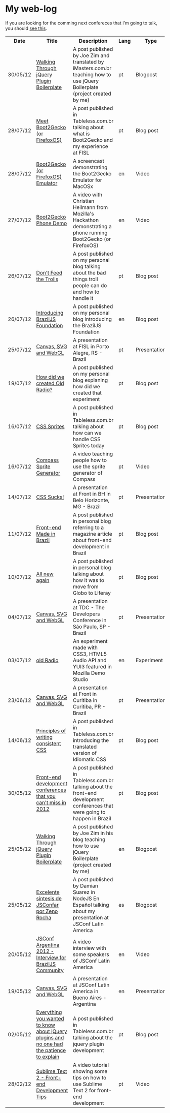 # My web-log

If you are looking for the comming next confereces that I'm going to talk, you should [see this](https://github.com/zenorocha/talks).

<table>
  <tr>
    <th>Date</th>
    <th>Title</th>
    <th>Description</th>
    <th>Lang</th>
    <th>Type</th>
  </tr>
  <tr>
    <td>30/05/12</td>
    <td><a href="http://imasters.com.br/artigo/25149/jquery/codificando-atraves-do-boilerplate-do-plugin-jquery">Walking Through jQuery Plugin Boilerplate</a></td>
    <td>A post published by Joe Zim and translated by iMasters.com.br teaching how to use jQuery Boilerplate (project created by me)</td>
    <td>pt</td>
    <td>Blogpost</td>
  </tr>
  <tr>
    <td>28/07/12</td>
    <td><a href="http://tableless.com.br/conheca-de-verdade-o-boot2gecko-ou-firefoxos/">Meet Boot2Gecko (or FirefoxOS)</a></td>
    <td>A post published in Tableless.com.br talking about what is Boot2Gecko and my experience at FISL</td>
    <td>pt</td>
    <td>Blog post</td>
  </tr>
  <tr>
    <td>28/07/12</td>
    <td><a href="http://www.youtube.com/watch?v=tigdi6EwSgs">Boot2Gecko (or FirefoxOS) Emulator</a></td>
    <td>A screencast demonstrating the Boot2Gecko Emulator for MacOSx</td>
    <td>en</td>
    <td>Video</td>
  </tr>
  <tr>
    <td>27/07/12</td>
    <td><a href="http://www.youtube.com/watch?v=Lu77uPgrgx0">Boot2Gecko Phone Demo</a></td>    
    <td>A video with Christian Heilmann from Mozilla's Hackathon demonstrating a phone running Boot2Gecko (or FirefoxOS)</td>
    <td>en</td>
    <td>Video</td>
  </tr>
  <tr>
    <td>26/07/12</td>
    <td><a href="http://blog.zenorocha.com/post/28106562920/dont-feed-the-trolls">Don't Feed the Trolls</a></td>
    <td>A post published on my personal blog talking about the bad things troll people can do and how to handle it</td>
    <td>pt</td>
    <td>Blog post</td>
  </tr>          
  <tr>
    <td>26/07/12</td>
    <td><a href="http://blog.zenorocha.com/post/28082270941/introducing-braziljs-foundation">Introducing BrazilJS Foundation</a></td>
    <td>A post published on my personal blog introducing the BrazilJS Foundation</td>
    <td>en</td>
    <td>Blog post</td>
  </tr>        
  <tr>
    <td>25/07/12</td>
    <td><a href="http://talks.zenorocha.com/2012/fisl">Canvas, SVG and WebGL</a></td>
    <td>A presentation at FISL in Porto Alegre, RS - Brazil</td>
    <td>pt</td>
    <td>Presentation</td>
  </tr>  
  <tr>
    <td>19/07/12</td>
    <td><a href="http://blog.zenorocha.com/post/27569632629/como-fizemos-o-oldradio">How did we created Old Radio?</a></td>
    <td>A post published on my personal blog explaning how did we created that experiment</td>
    <td>pt</td>
    <td>Blog post</td>
  </tr>          
  <tr>
    <td>16/07/12</td>
    <td><a href="http://tableless.com.br/css-sprites/">CSS Sprites</a></td>
    <td>A post published in Tableless.com.br talking about how can we handle CSS Sprites today</td>
    <td>pt</td>
    <td>Blog post</td>
  </tr>
  <tr>
    <td>16/07/12</td>
    <td><a href="http://www.youtube.com/watch?v=dnekMEGwuaA">Compass Sprite Generator</a></td>
    <td>A video teaching people how to use the sprite generator of Compass </td>
    <td>pt</td>
    <td>Video</td>
  </tr>
  <tr>
    <td>14/07/12</td>
    <td><a href="http://talks.zenorocha.com/frontinbh">CSS Sucks!</a></td>
    <td>A presentation at Front in BH in Belo Horizonte, MG - Brazil</td>
    <td>pt</td>
    <td>Presentation</td>
  </tr>
  <tr>
    <td>11/07/12</td>
    <td><a href="http://blog.zenorocha.com/post/26995115768/front-end-made-in-brazil">Front-end Made in Brazil</a></td>
    <td>A post published in personal blog referring to a magazine article about front-end development in Brazil</td>
    <td>pt</td>
    <td>Blog post</td>
  </tr>  
  <tr>
    <td>10/07/12</td>
    <td><a href="http://blog.zenorocha.com/post/26918306746/tudo-novo-de-novo">All new again</a></td>
    <td>A post published in personal blog talking about how it was to move from Globo to Liferay</td>
    <td>pt</td>
    <td>Blog post</td>
  </tr>  
  <tr>
    <td>04/07/12</td>
    <td><a href="http://talks.zenorocha.com/tdc-2012/">Canvas, SVG and WebGL</a></td>
    <td>A presentation at TDC - The Developers Conference in São Paulo, SP - Brazil</td>
    <td>pt</td>
    <td>Presentation</td>
  </tr>
  <tr>
    <td>03/07/12</td>
    <td><a href="https://developer.mozilla.org/media/uploads/demos/b/e/bernarddeluna/7ba14851a8beaa16e4e8a519fa760cea/old-radio_1342116515_demo_package/index.html">old Radio</a></td>
    <td>An experiment made with CSS3, HTML5 Audio API and YUI3 featured in Mozilla Demo Studio</td>
    <td>en</td>
    <td>Experiment</td>
  </tr>
  <tr>
    <td>23/06/12</td>
    <td><a href="http://talks.zenorocha.com/frontincuritiba-2012/">Canvas, SVG and WebGL</a></td>
    <td>A presentation at Front in Curitiba in Curitiba, PR - Brazil</td>
    <td>pt</td>
    <td>Presentation</td>
  </tr>
  <tr>
    <td>14/06/12</td>
    <td><a href="http://tableless.com.br/principios-para-escrever-css-de-forma-consistente/">Principles of writing consistent CSS</a></td>
    <td>A post published in Tableless.com.br introducing the translated version of Idiomatic CSS</td>
    <td>pt</td>
    <td>Blog post</td>
  </tr>
  <tr>
    <td>30/05/12</td>
    <td><a href="http://tableless.com.br/eventos-front-end-que-voce-nao-pode-perder-em-2012/">Front-end development conferences that you can't miss in 2012</a></td>
    <td>A post published in Tableless.com.br talking about the front-end development conferences that were going to happen in Brazil</td>
    <td>pt</td>
    <td>Blog post</td>
  </tr>
  <tr>
    <td>25/05/12</td>
    <td><a href="http://www.joezimjs.com/javascript/walking-jquery-plugin-boilerplate/">Walking Through jQuery Plugin Boilerplate</a></td>
    <td>A post published by Joe Zim in his blog teaching how to use jQuery Boilerplate (project created by me)</td>
    <td>en</td>
    <td>Blogpost</td>
  </tr>
  <tr>
    <td>25/05/12</td>
    <td><a href="http://www.nodejs.es/excelente-sintesis-jsconfar-zeno-rocha/">Excelente síntesis de JSConfar por Zeno Rocha</a></td>
    <td>A post published by Damian Suarez in NodeJS En Español talking about my presentation at JSConf Latin America</td>
    <td>es</td>
    <td>Blogpost</td>
  </tr>
  <tr>
    <td>20/05/12</td>
    <td><a href="http://www.youtube.com/watch?v=wxDBF3OOaRA">JSConf Argentina 2012 - Interview for BrazilJS Community</a></td>
    <td>A video interview with some speakers of JSConf Latin America</td>
    <td>en</td>
    <td>Video</td>
  </tr>
  <tr>
    <td>19/05/12</td>
    <td><a href="http://talks.zenorocha.com/jsconf/">Canvas, SVG and WebGL</a></td>
    <td>A presentation at JSConf Latin America in Bueno Aires - Argentina</td>
    <td>en</td>
    <td>Presentation</td>
  </tr>
  <tr>
    <td>02/05/12</td>
    <td><a href="http://tableless.com.br/tudo-que-voce-gostaria-de-saber-sobre-plugins-jquery-e-ninguem-teve-paciencia-de-explicar/">Everything you wanted to know about jQuery plugins and no one had the patience to explain</a></td>
    <td>A post published in Tableless.com.br talking about the jquery plugin development</td>
    <td>pt</td>
    <td>Blog post</td>
  </tr>
  <tr>
    <td>28/02/12</td>
    <td><a href="http://www.youtube.com/watch?v=Ms3Vsz7Jc3A">Sublime Text 2 - Front-end Development Tips</a></td>
    <td>A video tutorial showing some tips on how to use Sublime Text 2 for front-end development</td>
    <td>pt</td>
    <td>Video</td>
  </tr>
</table>